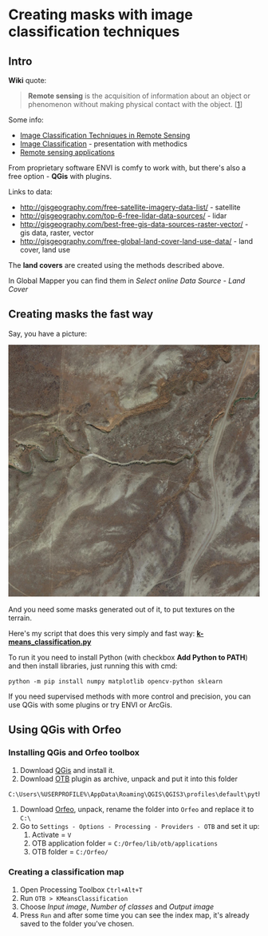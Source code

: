 # Creating masks with image classification techniques

## Intro

**Wiki** quote:
> **Remote sensing** is the acquisition of information about an object or phenomenon without making physical contact with the object. [[1](https://en.wikipedia.org/wiki/Remote_sensing)]

Some info:

* [Image Classification Techniques in Remote Sensing](http://gisgeography.com/image-classification-techniques-remote-sensing/) 
* [Image Classification](https://earth.esa.int/landtraining09/D2L2_Caetano_Classification_Techniques.pdf) - presentation with methodics
* [Remote sensing applications](https://en.wikipedia.org/wiki/Remote_sensing_application) 

From proprietary software ENVI is comfy to work with, but there's also a free option - **QGis** with plugins.

Links to data:

* http://gisgeography.com/free-satellite-imagery-data-list/ - satellite
* http://gisgeography.com/top-6-free-lidar-data-sources/ - lidar
* http://gisgeography.com/best-free-gis-data-sources-raster-vector/ - gis data, raster, vector
* http://gisgeography.com/free-global-land-cover-land-use-data/ - land cover, land use


The **land covers** are created using the methods described above.

In Global Mapper you can find them in *Select online Data Source - Land Cover*

## Creating masks the fast way

Say, you have a picture:

![example](https://github.com/shinsoj/techart/blob/master/k-means/example.png)

And you need some masks generated out of it, to put textures on the terrain.

Here's my script that does this very simply and fast way: **[k-means_classification.py](https://github.com/shinsoj/techart/blob/master/k-means/k-means_classification.py)**

To run it you need to install Python (with checkbox **Add Python to PATH**)
and then install libraries, just running this with cmd:

```
python -m pip install numpy matplotlib opencv-python sklearn
```

If you need supervised methods with more control and precision, you can use QGis with some plugins or try ENVI or ArcGis.

## Using QGis with Orfeo

### Installing QGis and Orfeo toolbox

1. Download [QGis](https://www.qgis.org/en/site/forusers/download.html) and install it.
1. Download [OTB](https://gitlab.orfeo-toolbox.org/orfeotoolbox/qgis-otb-plugin) plugin as archive, unpack and put it into this folder
```
C:\Users\%USERPROFILE%\AppData\Roaming\QGIS\QGIS3\profiles\default\python\plugins
```
1. Download [Orfeo](https://www.orfeo-toolbox.org/), unpack, rename the folder into `Orfeo` and replace it to `C:\`
1. Go to `Settings - Options - Processing - Providers - OTB` and set it up:
	1. Activate = `V`
	1. OTB application folder = `C:/Orfeo/lib/otb/applications`
	1. OTB folder = `C:/Orfeo/`

### Creating a classification map

1. Open Processing Toolbox `Ctrl+Alt+T`
1. Run `OTB > KMeansClassification`
1. Choose *Input image*, *Number of classes* and *Output image*
1. Press `Run` and after some time you can see the index map, it's already saved to the folder you've chosen.

